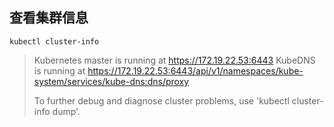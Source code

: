 
## 查看集群信息
```
kubectl cluster-info
```

> Kubernetes master is running at https://172.19.22.53:6443
> KubeDNS is running at https://172.19.22.53:6443/api/v1/namespaces/kube-system/services/kube-dns:dns/proxy
>
> To further debug and diagnose cluster problems, use 'kubectl cluster-info dump'.

